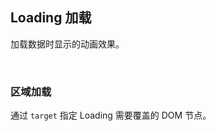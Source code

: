 <div class="demo-header">
<p class="overviewicon">
  <span class="wapi-form-loading"/>
</p>

## Loading 加载

<nova-uxlink widget-name="Loading"></nova-uxlink>

加载数据时显示的动画效果。

<br>
</div>

### 区域加载

通过 `target` 指定 Loading 需要覆盖的 DOM 节点。

<nova-demo-view link="loading/target"></nova-demo-view>

<br>
